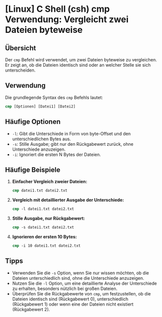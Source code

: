 # [Linux] C Shell (csh) cmp Verwendung: Vergleicht zwei Dateien byteweise

## Übersicht
Der `cmp` Befehl wird verwendet, um zwei Dateien byteweise zu vergleichen. Er zeigt an, ob die Dateien identisch sind oder an welcher Stelle sie sich unterscheiden.

## Verwendung
Die grundlegende Syntax des `cmp` Befehls lautet:

```csh
cmp [Optionen] [Datei1] [Datei2]
```

## Häufige Optionen
- `-l`: Gibt die Unterschiede in Form von byte-Offset und den unterschiedlichen Bytes aus.
- `-s`: Stille Ausgabe; gibt nur den Rückgabewert zurück, ohne Unterschiede anzuzeigen.
- `-i`: Ignoriert die ersten N Bytes der Dateien.

## Häufige Beispiele

1. **Einfacher Vergleich zweier Dateien:**
   ```csh
   cmp datei1.txt datei2.txt
   ```

2. **Vergleich mit detaillierter Ausgabe der Unterschiede:**
   ```csh
   cmp -l datei1.txt datei2.txt
   ```

3. **Stille Ausgabe, nur Rückgabewert:**
   ```csh
   cmp -s datei1.txt datei2.txt
   ```

4. **Ignorieren der ersten 10 Bytes:**
   ```csh
   cmp -i 10 datei1.txt datei2.txt
   ```

## Tipps
- Verwenden Sie die `-s` Option, wenn Sie nur wissen möchten, ob die Dateien unterschiedlich sind, ohne die Unterschiede anzuzeigen.
- Nutzen Sie die `-l` Option, um eine detaillierte Analyse der Unterschiede zu erhalten, besonders nützlich bei großen Dateien.
- Überprüfen Sie die Rückgabewerte von `cmp`, um festzustellen, ob die Dateien identisch sind (Rückgabewert 0), unterschiedlich (Rückgabewert 1) oder wenn eine der Dateien nicht existiert (Rückgabewert 2).